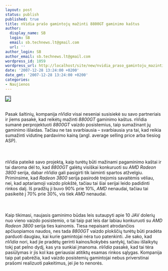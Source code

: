 ```yaml
---
layout: post
status: publish
published: true
title: nVidia prašo gamintojų mažinti 8800GT gaminimo kaštus
author:
  display_name: SB
  login: SB
  email: sb.technews.lt@gmail.com
  url: ''
author_login: SB
author_email: sb.technews.lt@gmail.com
wordpress_id: 1059
wordpress_url: http://localhost/site/new/nvidia_praso_gamintoju_mazinti_8800gt_gaminimo_kastus/
date: '2007-12-28 13:24:00 +0200'
date_gmt: '2007-12-28 13:24:00 +0200'
categories:
- Naujienos
---
```

<div class="imgright"><img src="http://www.technews.lt/upl/Failai/nvidia%20logo.jpg" border="1"></div>
<p><br>Pasak šaltinių, kompanija <i>nVidia</i> visai neseniai susisiekė su savo partneriais ir jiems pasakė, kad reikėtų mažinti <i>8800GT</i> gaminimo kaštus. nVidia sumanė perprojektuoti <i>8800GT</i> vaizdo posistemius, taip sumažinant jų gaminimo išlaidas. Tačiau ne tas svarbiausia – svarbiausia yra tai, kad reikia sumažinti vidutinę pardavimo kainą (angl. average selling price arba tiesiog ASP).<br />
<br><br />
<br>nVidia pateikė savo projektą, kaip turėtų būti mažinami pagaminimo kaštai ir tai daroma dėl to, kad <i>8800GT</i> galėtų visiškai konkuruoti su <i>AMD Radeon 3800</i> serija, dabar <i>nVidia</i> gali pasigirti tik laiminti spartos atžvelgiu. Priminsime, kad <i>Radeon 3800</i> serija pasirodė trejomis savaitėmis vėliau, nei, kad aptariamoji vaizdo plokštė, tačiau tai šiai serijai leido padidinti rinkos dalį. Iš pradžių ji buvo 90% prie 10%, <i>AMD</i> nenaudai, tačiau tai pasikeitė į 70% prie 30%, vis tiek <i>AMD</i> nenaudai.<br />
<br><br />
<br>Kaip tikimasi, naujasis gaminimo būdas leis sutaupyti apie 10 JAV dolerių nuo vieno vaizdo posistemio, o tai taip pat leis dar labiau konkuruoti su <i>AMD Radeon 3800</i> serija ties kainomis. Tiesa nepaisant atrodančios apčiuopiamos naudos, nes tada <i>8800GT</i> vaizdo plokščių turėtų būti pradėta parduoti daugiau, kai kurie gamintojai nėra tuo patenkinti. Jie sako, kad <i>nVidia</i> nori, kad jie pradėtų gerinti kainos/kokybės santykį, tačiau išlaikytų tokį pat pelno dydį, kas yra sunkiai įmanoma. <i>nVidia</i> pasakė, kad tai tėra pasiūlymas ir jis kol kas geriausiai atitiktų esamas rinkos sąlygas. Kompanija taip pat pabrėžia, kad vaizdo posistemių gamintojai nebus priverstinai prašomi realizuoti pakeitimus, jei jie to nenorės.<br />
<br></p>
